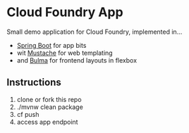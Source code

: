 # Cloud Foundry App

Small demo application for Cloud Foundry, implemented in...
 
* [Spring Boot](https://spring.io/projects/spring-boot) for app bits
* wit [Mustache](https://mustache.github.io/) for web templating
* and [Bulma](https://bulma.io) for frontend layouts in flexbox

## Instructions

1. clone or fork this repo
1. ./mvnw clean package
1. cf push
1. access app endpoint

